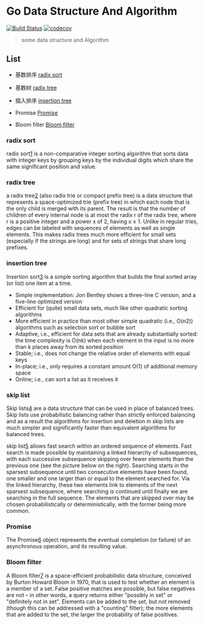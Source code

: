 # Go Data Structure And Algorithm
[![Build Status](https://travis-ci.org/liuwill/go-data-structure.svg?branch=master)](https://travis-ci.org/liuwill/go-data-structure)
[![codecov](https://codecov.io/gh/liuwill/go-data-structure/branch/master/graph/badge.svg)](https://codecov.io/gh/liuwill/go-data-structure)

> some data structure and Algorithm

## List

* 基数排序 [radix sort](./radix_sort/sort.go)
* 基数树 [radix tree](./radix_trees/tree.go)
* 插入排序 [insertion tree](./sorts/insert_sort.go)

* Promise [Promise](./promise/future.go)
* Bloom filter [Bloom filter](./bloom_filter/filter.go)

### radix sort

radix sort[1] is a non-comparative integer sorting algorithm that sorts data with integer keys by grouping keys by the individual digits which share the same significant position and value.

### radix tree

a radix tree[2] (also radix trie or compact prefix tree) is a data structure that represents a space-optimized trie (prefix tree) in which each node that is the only child is merged with its parent. The result is that the number of children of every internal node is at most the radix r of the radix tree, where r is a positive integer and a power x of 2, having x ≥ 1. Unlike in regular tries, edges can be labeled with sequences of elements as well as single elements. This makes radix trees much more efficient for small sets (especially if the strings are long) and for sets of strings that share long prefixes.

### insertion tree

Insertion sort[3] is a simple sorting algorithm that builds the final sorted array (or list) one item at a time.

* Simple implementation: Jon Bentley shows a three-line C version, and a five-line optimized version
* Efficient for (quite) small data sets, much like other quadratic sorting algorithms
* More efficient in practice than most other simple quadratic (i.e., O(n2)) algorithms such as selection sort or bubble sort
* Adaptive, i.e., efficient for data sets that are already substantially sorted: the time complexity is O(nk) when each element in the input is no more than k places away from its sorted position
* Stable; i.e., does not change the relative order of elements with equal keys
* In-place; i.e., only requires a constant amount O(1) of additional memory space
* Online; i.e., can sort a list as it receives it

### skip list

Skip lists[4] are a data structure that can be used in place of balanced trees.
Skip lists use probabilistic balancing rather than strictly enforced balancing
and as a result the algorithms for insertion and deletion in skip lists are
much simpler and significantly faster than equivalent algorithms for
balanced trees.

skip list[5] allows fast search within an ordered sequence of elements. Fast search is made possible by maintaining a linked hierarchy of subsequences, with each successive subsequence skipping over fewer elements than the previous one (see the picture below on the right). Searching starts in the sparsest subsequence until two consecutive elements have been found, one smaller and one larger than or equal to the element searched for. Via the linked hierarchy, these two elements link to elements of the next sparsest subsequence, where searching is continued until finally we are searching in the full sequence. The elements that are skipped over may be chosen probabilistically  or deterministically, with the former being more common.

### Promise

The Promise[6] object represents the eventual completion (or failure) of an asynchronous operation, and its resulting value.

### Bloom filter

A Bloom filter[7] is a space-efficient probabilistic data structure, conceived by Burton Howard Bloom in 1970, that is used to test whether an element is a member of a set. False positive matches are possible, but false negatives are not – in other words, a query returns either "possibly in set" or "definitely not in set". Elements can be added to the set, but not removed (though this can be addressed with a "counting" filter); the more elements that are added to the set, the larger the probability of false positives.


[1]: https://en.wikipedia.org/wiki/Radix_sort  "Radix Sort"
[2]: https://en.wikipedia.org/wiki/Radix_tree  "Radix Tree"
[3]: https://en.wikipedia.org/wiki/Insertion_sort  "Insertion Sort"
[4]: https://www.cl.cam.ac.uk/teaching/0506/Algorithms/skiplists.pdf  "Skip List"
[5]: https://en.wikipedia.org/wiki/Skip_list  "Skip List"
[6]: https://developer.mozilla.org/en-US/docs/Web/JavaScript/Reference/Global_Objects/Promise  "Promise"
[7]: https://en.wikipedia.org/wiki/Bloom_filter  "Bloom filter"
